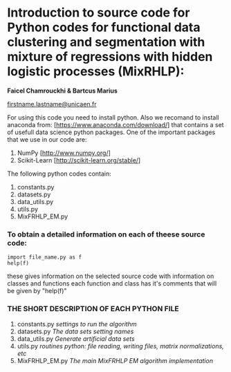 # Introduction to source code for Python codes for functional data clustering and segmentation with mixture of regressions with hidden logistic processes (MixRHLP): 

**Faicel Chamrouckhi & Bartcus Marius**

firstname.lastname@unicaen.fr



For using this code you need to install python.
Also we recomand to install anaconda from: [https://www.anaconda.com/download/] that contains a set of usefull data science python packages.
One of the important packages that we use in our code are:
1) NumPy [http://www.numpy.org/]
2) Scikit-Learn [http://scikit-learn.org/stable/]

The following python codes contain:
1) constants.py
2) datasets.py
3) data_utils.py
4) utils.py
5) MixFRHLP_EM.py


### To obtain a detailed information on each of theese source code:

```
import file_name.py as f
help(f)
```

these gives information on the selected source code with information on classes and functions
each function and class has it's comments that will be given by "help(f)"


### THE SHORT DESCRIPTION OF EACH PYTHON FILE
1) constants.py	_settings to run the algorithm_                        
2) datasets.py _The data sets setting names_
4) data_utils.py _Generate artificial data sets_
5) utils.py _routines python: file reading, writing files, matrix normalizations, etc_
6) MixFRHLP_EM.py _The main MixFRHLP EM algorithm implementation_
